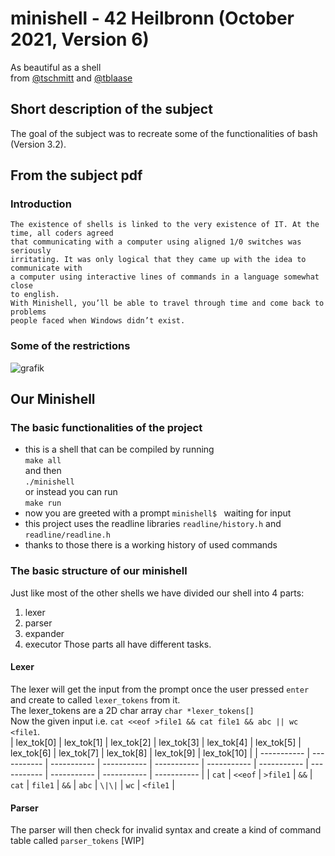 # minishell - 42 Heilbronn (October 2021, Version 6)
As beautiful as a shell <br>
from [@tschmitt](https://github.com/toni-schmitt) and [@tblaase](https://github.com/tblaase)

## Short description of the subject

The goal of the subject was to recreate some of the functionalities of bash (Version 3.2).<br>
## From the subject pdf
### Introduction
```
The existence of shells is linked to the very existence of IT. At the time, all coders agreed
that communicating with a computer using aligned 1/0 switches was seriously
irritating. It was only logical that they came up with the idea to communicate with
a computer using interactive lines of commands in a language somewhat close
to english.
With Minishell, you’ll be able to travel through time and come back to problems
people faced when Windows didn’t exist.
```
### Some of the restrictions
![grafik](https://user-images.githubusercontent.com/85116019/147352152-0c597a42-7a7b-4a0b-b1c3-bb57f5e2cd49.png)

## Our Minishell
### The basic functionalities of the project
- this is a shell that can be compiled by running<br>`make all`<br>and then<br>`./minishell`<br>or instead you can run<br>`make run`
- now you are greeted with a prompt `minishell$ `&nbsp;waiting for input
- this project uses the readline libraries `readline/history.h` and `readline/readline.h`
- thanks to those there is a working history of used commands

### The basic structure of our minishell
Just like most of the other shells we have divided our shell into 4 parts:
1. lexer
2. parser
3. expander
4. executor
Those parts all have different tasks.
#### Lexer
The lexer will get the input from the prompt once the user pressed `enter` and create to called `lexer_tokens` from it.<br>
The lexer_tokens are a 2D char array `char *lexer_tokens[]`<br>
Now the given input i.e. `cat <<eof >file1 && cat file1 && abc || wc <file1`.<br>
| lex_tok[0] | lex_tok[1] | lex_tok[2] | lex_tok[3] | lex_tok[4] | lex_tok[5] | lex_tok[6] | lex_tok[7] | lex_tok[8] | lex_tok[9] | lex_tok[10] |
| ----------- | ----------- | ----------- | ----------- | ----------- | ----------- | ----------- | ----------- | ----------- | ----------- | ----------- |
| `cat` | `<<eof` | `>file1` | `&&` | `cat` | `file1` | `&&` | `abc` | `\|\|` | `wc` | `<file1` |
#### Parser
The parser will then check for invalid syntax and create a kind of command table called `parser_tokens`
[WIP]
